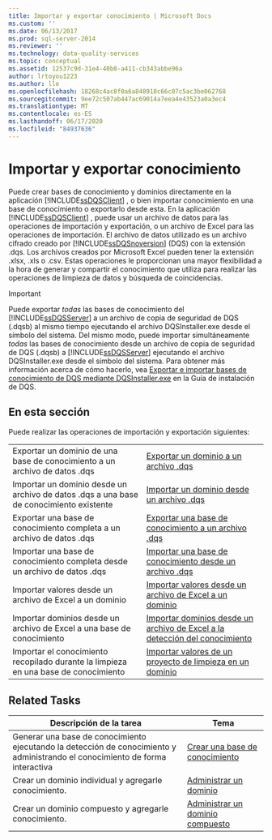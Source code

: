 ```yaml
---
title: Importar y exportar conocimiento | Microsoft Docs
ms.custom: ''
ms.date: 06/13/2017
ms.prod: sql-server-2014
ms.reviewer: ''
ms.technology: data-quality-services
ms.topic: conceptual
ms.assetid: 12537c9d-31e4-40b0-a411-cb343abbe96a
author: lrtoyou1223
ms.author: lle
ms.openlocfilehash: 18268c4ac8f0a6a848918c66c07c5ac3be062768
ms.sourcegitcommit: 9ee72c507ab447ac69014a7eea4e43523a0a3ec4
ms.translationtype: MT
ms.contentlocale: es-ES
ms.lasthandoff: 06/17/2020
ms.locfileid: "84937636"
---
```

# <a name="importing-and-exporting-knowledge"></a>Importar y exportar conocimiento
  Puede crear bases de conocimiento y dominios directamente en la aplicación [!INCLUDE[ssDQSClient](../includes/ssdqsclient-md.md)] , o bien importar conocimiento en una base de conocimiento o exportarlo desde esta. En la aplicación [!INCLUDE[ssDQSClient](../includes/ssdqsclient-md.md)] , puede usar un archivo de datos para las operaciones de importación y exportación, o un archivo de Excel para las operaciones de importación. El archivo de datos utilizado es un archivo cifrado creado por [!INCLUDE[ssDQSnoversion](../includes/ssdqsnoversion-md.md)] (DQS) con la extensión .dqs. Los archivos creados por Microsoft Excel pueden tener la extensión .xlsx, .xls o .csv. Estas operaciones le proporcionan una mayor flexibilidad a la hora de generar y compartir el conocimiento que utiliza para realizar las operaciones de limpieza de datos y búsqueda de coincidencias.  
  
> [!IMPORTANT]  
>  Puede exportar *todas* las bases de conocimiento del [!INCLUDE[ssDQSServer](../includes/ssdqsserver-md.md)] a un archivo de copia de seguridad de DQS (.dqsb) al mismo tiempo ejecutando el archivo DQSInstaller.exe desde el símbolo del sistema. Del mismo modo, puede importar simultáneamente *todas* las bases de conocimiento desde un archivo de copia de seguridad de DQS (.dqsb) a [!INCLUDE[ssDQSServer](../includes/ssdqsserver-md.md)] ejecutando el archivo DQSInstaller.exe desde el símbolo del sistema. Para obtener más información acerca de cómo hacerlo, vea [Exportar e importar bases de conocimiento de DQS mediante DQSInstaller.exe](install-windows/export-and-import-dqs-knowledge-bases-using-dqsinstaller-exe.md) en la Guía de instalación de DQS.  
  
## <a name="in-this-section"></a>En esta sección  
 Puede realizar las operaciones de importación y exportación siguientes:  
  
|||  
|-|-|  
|Exportar un dominio de una base de conocimiento a un archivo de datos .dqs|[Exportar un dominio a un archivo .dqs](../../2014/data-quality-services/export-a-domain-to-a-dqs-file.md)|  
|Importar un dominio desde un archivo de datos .dqs a una base de conocimiento existente|[Importar un dominio desde un archivo .dqs](../../2014/data-quality-services/import-a-domain-from-a-dqs-file.md)|  
|Exportar una base de conocimiento completa a un archivo de datos .dqs|[Exportar una base de conocimiento a un archivo .dqs](../../2014/data-quality-services/export-a-knowledge-base-to-a-dqs-file.md)|  
|Importar una base de conocimiento completa desde un archivo de datos .dqs|[Importar una base de conocimiento desde un archivo .dqs](../../2014/data-quality-services/import-a-knowledge-base-from-a-dqs-file.md)|  
|Importar valores desde un archivo de Excel a un dominio|[Importar valores desde un archivo de Excel a un dominio](../../2014/data-quality-services/import-values-from-an-excel-file-into-a-domain.md)|  
|Importar dominios desde un archivo de Excel a una base de conocimiento|[Importar dominios desde un archivo de Excel a la detección del conocimiento](../../2014/data-quality-services/import-domains-from-an-excel-file-in-knowledge-discovery.md)|  
|Importar el conocimiento recopilado durante la limpieza en una base de conocimiento|[Importar valores de un proyecto de limpieza en un dominio](../../2014/data-quality-services/import-cleansing-project-values-into-a-domain.md)|  
  
## <a name="related-tasks"></a>Related Tasks  
  
|Descripción de la tarea|Tema|  
|----------------------|-----------|  
|Generar una base de conocimiento ejecutando la detección de conocimiento y administrando el conocimiento de forma interactiva|[Crear una base de conocimiento](../../2014/data-quality-services/building-a-knowledge-base.md)|  
|Crear un dominio individual y agregarle conocimiento.|[Administrar un dominio](../../2014/data-quality-services/managing-a-domain.md)|  
|Crear un dominio compuesto y agregarle conocimiento.|[Administrar un dominio compuesto](../../2014/data-quality-services/managing-a-composite-domain.md)|  
  
  
